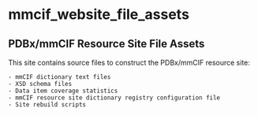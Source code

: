 # mmcif_website_file_assets

## PDBx/mmCIF Resource Site File Assets

This site contains source files to construct the PDBx/mmCIF resource site:

    - mmCIF dictionary text files
    - XSD schema files
    - Data item coverage statistics
    - mmCIF resource site dictionary registry configuration file
    - Site rebuild scripts
